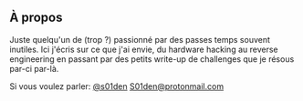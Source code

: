 ## À propos
Juste quelqu'un de (trop ?) passionné par des passes temps souvent inutiles.
Ici j'écris sur ce que j'ai envie, du hardware hacking au reverse engineering en passant par des petits write-up de challenges que je résous par-ci par-là.

Si vous voulez parler:
[@s01den](https://twitter.com/s01den)
S01den@protonmail.com
